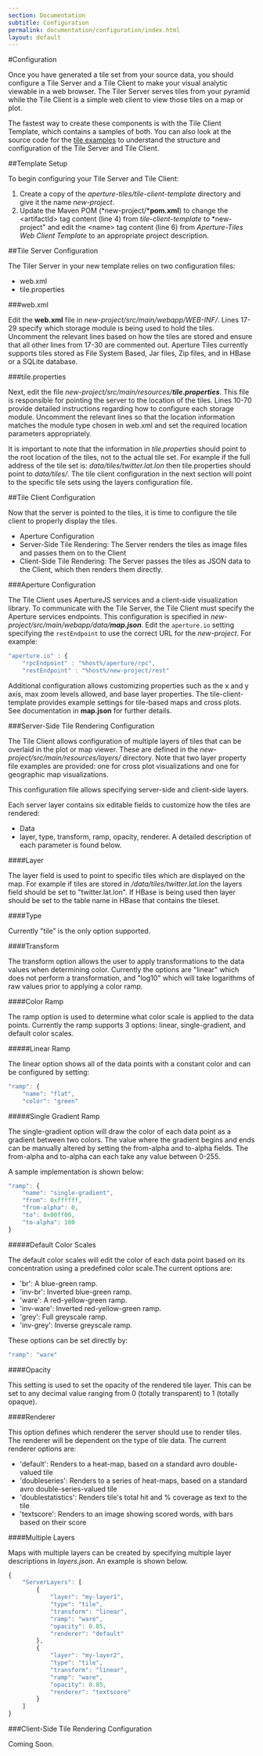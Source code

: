 ```yaml
---
section: Documentation
subtitle: Configuration
permalink: documentation/configuration/index.html
layout: default
---
```


#Configuration

Once you have generated a tile set from your source data, you should configure a Tile Server and a Tile Client to make your visual analytic viewable in a web browser. The Tiler Server serves tiles from your pyramid while the Tile Client is a simple web client to view those tiles on a map or plot. 

The fastest way to create these components is with the Tile Client Template, which contains a samples of both. You can also look at the source code for the [tile examples](../../demos) to understand the structure and configuration of the Tile Server and Tile Client.

##<a name="template-setup"></a>Template Setup

To begin configuring your Tile Server and Tile Client:

1. Create a copy of the *aperture-tiles/tile-client-template* directory and give it the name *new-project*.
2. Update the Maven POM (*new-project/***pom.xml**) to change the  \<artifactId\> tag content (line 4) from *tile-client-template* to *new-project" and edit the \<name\> tag content (line 6) from *Aperture-Tiles Web Client Template* to an appropriate project description.

##<a name="server-config"></a>Tile Server Configuration

The Tiler Server in your new template relies on two configuration files:

- web.xml
- tile.properties

###<a name="webxml"></a>web.xml

Edit the **web.xml** file in *new-project/src/main/webapp/WEB-INF/*. Lines 17-29 specify which storage module is being used to hold the tiles. Uncomment the relevant lines based on how the tiles are stored and ensure that all other lines from 17-30 are commented out. Aperture Tiles currently supports tiles stored as File System Based, Jar files, Zip files, and in HBase or a SQLite database.
		
###<a name="tileproperties"></a>tile.properties

Next, edit the file *new-project/src/main/resources/**tile.properties***. This file is responsible for pointing the server to the location of the tiles. Lines 10-70 provide detailed instructions regarding how to configure each storage module. Uncomment the relevant lines so that the location information matches the module type chosen in web.xml and set the required location parameters appropriately.
					
It is important to note that the information in *tile.properties* should point to the root location of the tiles, not to the actual tile set. For example if the full address of the tile set is: *data/tiles/twitter.lat.lon* then tile.properties should point to *data/tiles/*. The tile client configuration in the next section will point to the specific tile sets using the layers configuration file.

##<a name="clientconfig"></a>Tile Client Configuration

Now that the server is pointed to the tiles, it is time to configure the tile client to properly display the tiles.

- Aperture Configuration
- Server-Side Tile Rendering: The Server renders the tiles as image files and passes them on to the Client
- Client-Side Tile Rendering: The Server passes the tiles as JSON data to the Client, which then renders them directly.

###<a name="configaperture"></a>Aperture Configuration

The Tile Client uses ApertureJS services and a client-side visualization library. To communicate with the Tile Server, the Tile Client must specify the Aperture services endpoints.  This configuration is specified in *new-project/src/main/webapp/data/**map.json***. Edit the `aperture.io` setting specifying the `restEndpoint` to use the correct URL for the *new-project*.  For example:

```javascript
"aperture.io" : {
	"rpcEndpoint" : "%host%/aperture/rpc",
	"restEndpoint" : "%host%/new-project/rest"
```

Additional configuration allows customizing properties such as the x and y axis, max zoom levels allowed, and base layer properties.  The tile-client-template provides example settings for tile-based maps and cross plots.  See documentation in **map.json** for further details.

###<a name="server-side-config"></a>Server-Side Tile Rendering Configuration

The Tile Client allows configuration of multiple layers of tiles that can be overlaid in the plot or map viewer. These are defined in the *new-project/src/main/resources/layers/* directory. Note that two layer property file examples are provided: one for cross plot visualizations and one for geographic map visualizations.

This configuration file allows specifying server-side and client-side layers. 

Each server layer contains six editable fields to customize how the tiles are rendered:
- Data
- layer, type, transform, ramp, opacity, renderer. A detailed description of each parameter is found below.

####<a name="layer"></a>Layer

The layer field is used to point to specific tiles which are displayed on the map. For example if tiles are stored in */data/tiles/twitter.lat.lon* the layers field should be set to "twitter.lat.lon". If HBase is being used then layer should be set to the table name in HBase that contains the tileset. 
					
####<a name="type"></a>Type

Currently "tile" is the only option supported.

####<a name="transform"></a>Transform

The transform option allows the user to apply transformations to the data values when determining color. Currently the options are "linear" which does not perform a transformation, and "log10" which will take logarithms of raw values prior to applying a color ramp.
					
####<a name="ramp"></a>Color Ramp

The ramp option is used to determine what color scale is applied to the data points. Currently the ramp supports 3 options: linear, single-gradient, and default color scales.

#####<a name="linear"></a>Linear Ramp

The linear option shows all of the data points with a constant color and can be configured by setting:

```JavaScript
"ramp": {
	"name": "flat",
	"color": "green"
```
#####<a name="grad"></a>Single Gradient Ramp

The single-gradient option will draw the color of each data point as a gradient between two colors. The value where the gradient begins and ends can be manually altered by setting the from-alpha and to-alpha fields. The from-alpha and to-alpha can each take any value between 0-255.

A sample implementation is shown below:

```JavaScript
"ramp": {
    "name": "single-gradient",
    "from": 0xffffff,
    "from-alpha": 0,
    "to": 0x00ff00,
    "to-alpha": 100
}
```

#####<a name="def"></a>Default Color Scales

The default color scales will edit the color of each data
point based on its concentration using a predefined color scale.The current options are:

- 'br': A blue-green ramp.
- 'inv-br': Inverted blue-green ramp.
- 'ware': A red-yellow-green ramp.
- 'inv-ware': Inverted red-yellow-green ramp.
- 'grey': Full greyscale ramp.
- 'inv-grey': Inverse greyscale ramp.

These options can be set directly by:

```JavaScript
"ramp": "ware"
```

####<a name="opacity"></a>Opacity

This setting is used to set the opacity of the rendered tile layer. This can be set to any decimal value ranging from 0 (totally transparent) to 1 (totally opaque).

####<a name="renderer"></a>Renderer

This option defines which renderer the server should use to render tiles. The renderer will be dependent on the type of  tile data.  The current renderer options are:

- 'default': Renders to a heat-map, based on a standard avro double-valued tile
- 'doubleseries': Renders to a series of heat-maps, based on a standard avro double-series-valued tile
- 'doublestatistics': Renders tile's total hit and % coverage as text to the tile
- 'textscore': Renders to an image showing scored words, with bars based on their score

####<a name="multiple"></a>Multiple Layers

Maps with multiple layers can be created by specifying multiple layer descriptions in *layers.json*. An example is shown below.

```JavaScript
{
	"ServerLayers": [
		{
            "layer": "my-layer1",
            "type": "tile",
            "transform": "linear",
            "ramp": "ware",
            "opacity": 0.85,
            "renderer": "default"
        },
        {
            "layer": "my-layer2",
            "type": "tile",
            "transform": "linear",
            "ramp": "ware",
            "opacity": 0.85,
            "renderer": "textscore"
        }
    ]
}
```

###<a name="client-side-rendering"></a>Client-Side Tile Rendering Configuration

Coming Soon.